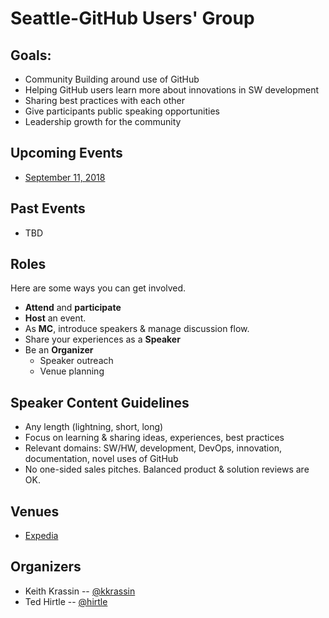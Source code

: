 # Seattle-GitHub Users' Group

## Goals:
- Community Building around use of GitHub
- Helping GitHub users learn more about innovations in SW development
- Sharing best practices with each other
- Give participants public speaking opportunities
- Leadership growth for the community


## Upcoming Events
- [September 11, 2018](events/1_September112018.md)


## Past Events
- TBD

## Roles
 Here are some ways you can get involved.
- __Attend__ and __participate__
- __Host__ an event.
- As __MC__, introduce speakers & manage discussion flow.  
- Share your experiences as a __Speaker__
- Be an __Organizer__
  - Speaker outreach
  - Venue planning

## Speaker Content Guidelines
- Any length (lightning, short, long)
- Focus on learning & sharing ideas, experiences, best practices
- Relevant domains: SW/HW, development, DevOps, innovation, documentation, novel uses of GitHub
- No one-sided sales pitches.  Balanced product & solution reviews are OK.

## Venues
- [Expedia](venues/Expedia.md)


## Organizers
- Keith Krassin -- [@kkrassin](https://github.com/kkrassin)
- Ted Hirtle -- [@hirtle](https://github.com/hirtle)
